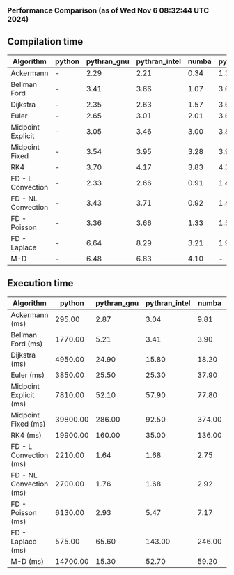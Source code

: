 ### Performance Comparison (as of Wed Nov  6 08:32:44 UTC 2024)
## Compilation time
Algorithm                 | python                    | pythran_gnu               | pythran_intel             | numba                     | pyccel_fortran_gnu        | pyccel_c_gnu              | pyccel_fortran_intel      | pyccel_c_intel           
------------------------- | ------------------------- | ------------------------- | ------------------------- | ------------------------- | ------------------------- | ------------------------- | ------------------------- | -------------------------
Ackermann                 | -                         | 2.29                      | 2.21                      | 0.34                      | 1.37                      | 1.35                      | 1.46                      | 1.43                     
Bellman Ford              | -                         | 3.41                      | 3.66                      | 1.07                      | 3.64                      | 3.94                      | 3.79                      | 3.95                     
Dijkstra                  | -                         | 2.35                      | 2.63                      | 1.57                      | 3.68                      | 3.93                      | 3.85                      | 3.98                     
Euler                     | -                         | 2.65                      | 3.01                      | 2.01                      | 3.62                      | 3.93                      | 3.75                      | 3.94                     
Midpoint Explicit         | -                         | 3.05                      | 3.46                      | 3.00                      | 3.84                      | 4.14                      | 3.96                      | 4.11                     
Midpoint Fixed            | -                         | 3.54                      | 3.95                      | 3.28                      | 3.93                      | 4.24                      | 4.07                      | 4.26                     
RK4                       | -                         | 3.70                      | 4.17                      | 3.83                      | 4.32                      | 4.59                      | 4.43                      | 4.64                     
FD - L Convection         | -                         | 2.33                      | 2.66                      | 0.91                      | 1.42                      | 4.02                      | 1.62                      | 4.03                     
FD - NL Convection        | -                         | 3.43                      | 3.71                      | 0.92                      | 1.48                      | 4.02                      | 1.65                      | 4.07                     
FD - Poisson              | -                         | 3.36                      | 3.66                      | 1.33                      | 1.51                      | 4.03                      | 2.81                      | 3.96                     
FD - Laplace              | -                         | 6.64                      | 8.29                      | 3.21                      | 1.93                      | 4.56                      | 2.18                      | 4.46                     
M-D                       | -                         | 6.48                      | 6.83                      | 4.10                      | -                         | -                         | -                         | -                        

## Execution time
Algorithm                 | python                    | pythran_gnu               | pythran_intel             | numba                     | pyccel_fortran_gnu        | pyccel_c_gnu              | pyccel_fortran_intel      | pyccel_c_intel           
------------------------- | ------------------------- | ------------------------- | ------------------------- | ------------------------- | ------------------------- | ------------------------- | ------------------------- | -------------------------
Ackermann (ms)            | 295.00                    | 2.87                      | 3.04                      | 9.81                      | 1.50                      | 1.59                      | 9.65                      | 4.33                     
Bellman Ford (ms)         | 1770.00                   | 5.21                      | 3.41                      | 3.90                      | 2.97                      | 6.01                      | -                         | 19.00                    
Dijkstra (ms)             | 4950.00                   | 24.90                     | 15.80                     | 18.20                     | 17.20                     | 31.10                     | -                         | 20.90                    
Euler (ms)                | 3850.00                   | 25.50                     | 25.30                     | 37.90                     | 14.50                     | 142.00                    | 14.60                     | 127.00                   
Midpoint Explicit (ms)    | 7810.00                   | 52.10                     | 57.90                     | 77.80                     | 22.00                     | 281.00                    | 15.60                     | 250.00                   
Midpoint Fixed (ms)       | 39800.00                  | 286.00                    | 92.50                     | 374.00                    | 75.50                     | 1400.00                   | 57.20                     | 1210.00                  
RK4 (ms)                  | 19900.00                  | 160.00                    | 35.00                     | 136.00                    | 35.40                     | 484.00                    | 38.10                     | 403.00                   
FD - L Convection (ms)    | 2210.00                   | 1.64                      | 1.68                      | 2.75                      | 1.53                      | 1.91                      | -                         | 4.10                     
FD - NL Convection (ms)   | 2700.00                   | 1.76                      | 1.68                      | 2.92                      | 1.84                      | 1.99                      | -                         | 4.13                     
FD - Poisson (ms)         | 6130.00                   | 2.93                      | 5.47                      | 7.17                      | 2.79                      | 3.83                      | -                         | 5.06                     
FD - Laplace (ms)         | 575.00                    | 65.60                     | 143.00                    | 246.00                    | 58.70                     | 306.00                    | -                         | 274.00                   
M-D (ms)                  | 14700.00                  | 15.30                     | 52.70                     | 59.20                     | -                         | -                         | -                         | -                        
